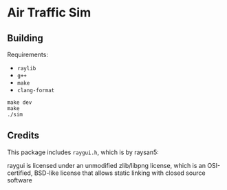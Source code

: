 # Air Traffic Sim

## Building

Requirements:

- `raylib`
- `g++`
- `make`
- `clang-format`

```console
make dev
make
./sim
```

## Credits

This package includes `raygui.h`, which is by raysan5:

raygui is licensed under an unmodified zlib/libpng license, which is an
OSI-certified, BSD-like license that allows static linking with closed source
software

